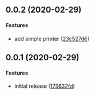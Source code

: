 <a name="0.0.2"></a>
## 0.0.2 (2020-02-29)


#### Features

*   add simple printer ([23c527d6](https://github.com/muj-programmer/dart_logger/commit/23c527d6f0acadb6a5e2ad78c19559de75fe71f8))



<a name="0.0.1"></a>
## 0.0.1 (2020-02-29)


#### Features

*   initial release ([175632fd](https://github.com/muj-programmer/dart_logger/commit/175632fd98db603de7791b4ea1634ecdf346e111))



